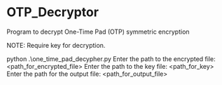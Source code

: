 # OTP_Decryptor
Program to decrypt One-Time Pad (OTP) symmetric encryption

NOTE: Require key for decryption.

python .\one_time_pad_decypher.py
Enter the path to the encrypted file: <path_for_encrypted_file>
Enter the path to the key file: <path_for_key>
Enter the path for the output file: <path_for_output_file>
